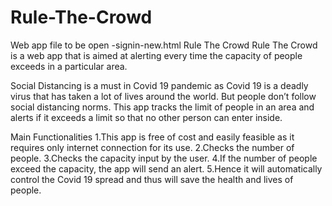 # Rule-The-Crowd
Web app file to be open -signin-new.html
Rule The Crowd
Rule The Crowd is a web app that is aimed at alerting every time the capacity of people exceeds in a particular area.

Social Distancing is a must in Covid 19 pandemic as Covid 19 is a deadly virus that has taken a lot of lives around the world. But people don’t follow social distancing norms. This app tracks the limit of people in an area and alerts if it exceeds a limit so that no other person can enter inside.

Main Functionalities
	1.This app is free of cost and easily feasible as it requires only internet connection for its use.
	2.Checks the number of people.
  3.Checks the capacity input by the user.
	4.If the number of people exceed the capacity, the app will send an alert.
	5.Hence it will automatically control the Covid 19 spread and thus will save the health and lives of people.
